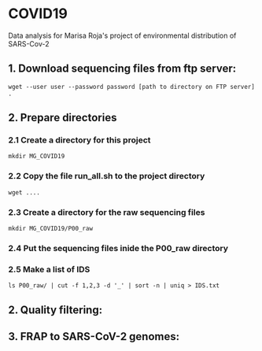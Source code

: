 # COVID19
Data analysis for Marisa Roja's project of environmental distribution of SARS-Cov-2

## 1. Download sequencing files from ftp server: 

`wget --user user --password password [path to directory on FTP server] .`

## 2. Prepare directories

### 2.1 Create a directory for this project

`mkdir MG_COVID19`

### 2.2 Copy the file run_all.sh to the project directory

`wget ....`

### 2.3 Create a directory for the raw sequencing files

`mkdir MG_COVID19/P00_raw`

### 2.4 Put the sequencing files inide the P00_raw directory

### 2.5 Make a list of IDS 

`ls P00_raw/ | cut -f 1,2,3 -d '_' | sort -n | uniq > IDS.txt`

## 2. Quality filtering:

## 3. FRAP to SARS-CoV-2 genomes: 

